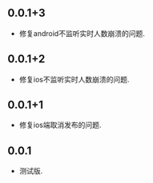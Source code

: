 ## 0.0.1+3

* 修复android不监听实时人数崩溃的问题.
## 0.0.1+2

* 修复ios不监听实时人数崩溃的问题.
## 0.0.1+1

* 修复ios端取消发布的问题.
## 0.0.1

* 测试版.

